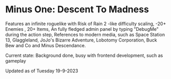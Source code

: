 # Minus One: Descent To Madness

Features an infinite roguelike with Risk of Rain 2 -like difficulty scaling, -20+ Enemies , 20+ Items, An fully fledged admin panel by typing "DebugMe" during the action step, References to modern media, such as Space Station 13, Glaggleland, JoJo's Bizarre Adventure, Lobotomy Corporation, Buck Bew and Co and Minus Descendance.



Current state: Background done, busy with frontend development, such as gameplay

Updated as of Tuesday 19-9-2023
